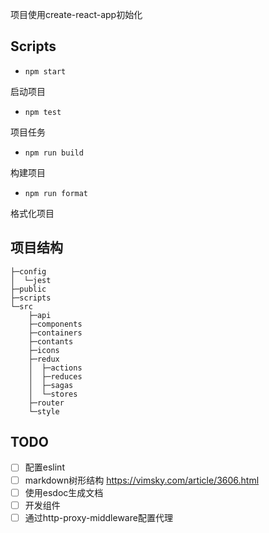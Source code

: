 项目使用create-react-app初始化

## Scripts

- `npm start`

启动项目

- `npm test`
  
项目任务

- `npm run build`

构建项目

- `npm run format`

格式化项目

## 项目结构

```
├─config
│  └─jest
├─public
├─scripts
└─src
    ├─api
    ├─components
    ├─containers
    ├─contants
    ├─icons
    ├─redux
    │  ├─actions
    │  ├─reduces
    │  ├─sagas
    │  └─stores
    ├─router
    └─style
```

## TODO

- [ ] 配置eslint
- [ ] markdown树形结构 
  https://vimsky.com/article/3606.html
- [ ] 使用esdoc生成文档
- [ ] 开发组件
- [ ] 通过http-proxy-middleware配置代理